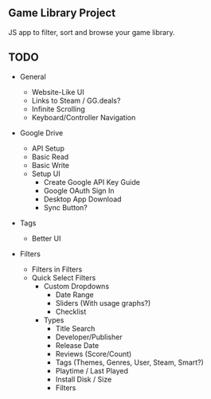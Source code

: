 ## Game Library Project
JS app to filter, sort and browse your game library.

## TODO
* General
  * Website-Like UI
  * Links to Steam / GG.deals?
  * Infinite Scrolling
  * Keyboard/Controller Navigation

* Google Drive
  * API Setup
  * Basic Read 
  * Basic Write
  * Setup UI
    * Create Google API Key Guide
    * Google OAuth Sign In
    * Desktop App Download
    * Sync Button?

* Tags
  * Better UI

* Filters
  * Filters in Filters
  * Quick Select Filters
    * Custom Dropdowns
      * Date Range
      * Sliders (With usage graphs?)
      * Checklist
    * Types
      * Title Search
      * Developer/Publisher
      * Release Date
      * Reviews (Score/Count)
      * Tags (Themes, Genres, User, Steam, Smart?)
      * Playtime / Last Played
      * Install Disk / Size
      * Filters
